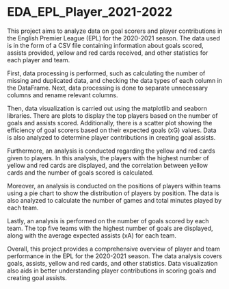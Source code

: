 # EDA_EPL_Player_2021-2022

This project aims to analyze data on goal scorers and player contributions in the English Premier League (EPL) for the 2020-2021 season. The data used is in the form of a CSV file containing information about goals scored, assists provided, yellow and red cards received, and other statistics for each player and team.

First, data processing is performed, such as calculating the number of missing and duplicated data, and checking the data types of each column in the DataFrame. Next, data processing is done to separate unnecessary columns and rename relevant columns.

Then, data visualization is carried out using the matplotlib and seaborn libraries. There are plots to display the top players based on the number of goals and assists scored. Additionally, there is a scatter plot showing the efficiency of goal scorers based on their expected goals (xG) values. Data is also analyzed to determine player contributions in creating goal assists.

Furthermore, an analysis is conducted regarding the yellow and red cards given to players. In this analysis, the players with the highest number of yellow and red cards are displayed, and the correlation between yellow cards and the number of goals scored is calculated.

Moreover, an analysis is conducted on the positions of players within teams using a pie chart to show the distribution of players by position. The data is also analyzed to calculate the number of games and total minutes played by each team.

Lastly, an analysis is performed on the number of goals scored by each team. The top five teams with the highest number of goals are displayed, along with the average expected assists (xA) for each team.

Overall, this project provides a comprehensive overview of player and team performance in the EPL for the 2020-2021 season. The data analysis covers goals, assists, yellow and red cards, and other statistics. Data visualization also aids in better understanding player contributions in scoring goals and creating goal assists.
